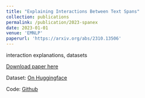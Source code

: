 ```yaml
---
title: "Explaining Interactions Between Text Spans"
collection: publications
permalink: /publication/2023-spanex
date: 2023-01-01
venue: 'EMNLP'
paperurl: 'https://arxiv.org/abs/2310.13506'
---
```

interaction explanations, datasets

[Download paper here](https://arxiv.org/pdf/2310.13506.pdf)

Dataset: [On Huggingface](https://huggingface.co/datasets/copenlu/spanex)

Code: [Github](https://github.com/copenlu/spanex)
